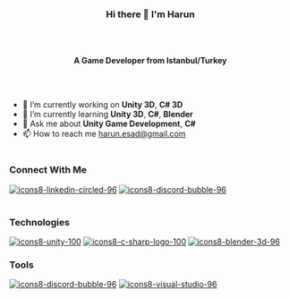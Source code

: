 ###  <div align="center"><p>Hi there 👋 I'm Harun</p> </div> 
<br></br>
<b><div align="center"><p>A Game Developer from Istanbul/Turkey</p> </div> </b>
<br></br>
- 🔭 I’m currently working on <b>Unity 3D</b>, <b>C# 3D</b>
- 🌱 I’m currently learning <b>Unity 3D</b>, <b>C#</b>, <b>Blender</b>
- 💬 Ask me about <b>Unity Game Development</b>, <b>C#</b>
- 📫 How to reach me harun.esad@gmail.com
<br></br>
### Connect With Me
<a href="https://www.linkedin.com/in/hrnesad/">![icons8-linkedin-circled-96](https://user-images.githubusercontent.com/73292463/181802512-bbcf5053-2d92-4534-96fa-afc7502b756a.png)</a>
<a href="https://discord.com/channels/@me/">![icons8-discord-bubble-96](https://user-images.githubusercontent.com/73292463/181803272-4990f23d-088b-42b2-bd94-1edf450974f2.png)</a>
<br></br>
### Technologies
<a href="https://docs.unity3d.com/Manual/index.html">![icons8-unity-100](https://user-images.githubusercontent.com/73292463/181804329-b66f2d1c-0ef5-4352-b637-2a3b366f99a8.png)</a>
<a href="https://docs.microsoft.com/tr-tr/dotnet/csharp/">![icons8-c-sharp-logo-100](https://user-images.githubusercontent.com/73292463/181804799-b034422c-36a3-4314-869b-36f6a431d15b.png)</a>
<a href="https://docs.blender.org/">![icons8-blender-3d-96](https://user-images.githubusercontent.com/73292463/181805113-9fc001df-ea36-4c92-976f-6ced73c0ccc5.png)</a>
### Tools
<a href="https://discord.com/">![icons8-discord-bubble-96](https://user-images.githubusercontent.com/73292463/181803272-4990f23d-088b-42b2-bd94-1edf450974f2.png)</a>
<a href="https://docs.microsoft.com/tr-tr/visualstudio/windows/?view=vs-2022">![icons8-visual-studio-96](https://user-images.githubusercontent.com/73292463/181805686-20fd9876-bbda-4dd6-b20b-290d0b69cd0c.png)</a>

